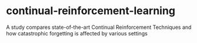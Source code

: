 # continual-reinforcement-learning
A study compares state-of-the-art Continual Reinforcement Techniques and how catastrophic forgetting is affected by various settings
